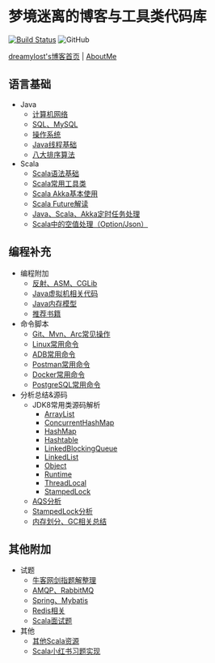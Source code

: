 # 梦境迷离的博客与工具类代码库

[![Build Status](https://travis-ci.org/jxnu-liguobin/cs-summary-reflection.svg?branch=master)](https://travis-ci.org/jxnu-liguobin/cs-summary-reflection)
![GitHub](https://img.shields.io/github/license/jxnu-liguobin/cs-summary-reflection.svg)

[dreamylost's博客首页](http://dreamylost.cn) | [AboutMe](src/main/java/cn/edu/jxnu/About.md) 

## 语言基础
* Java
    * [计算机网络](src/main/java/cn/edu/jxnu/questions/Network.md)
    * [SQL、MySQL](src/main/java/cn/edu/jxnu/questions/MySQL.md)
    * [操作系统](src/main/java/cn/edu/jxnu/questions/OS.md)
    * [Java线程基础](src/main/java/cn/edu/jxnu/questions/Threads.md)
    * [八大排序算法](src/main/java/cn/edu/jxnu/questions/Sort.md)
* Scala
    * [Scala语法基础](src/main/java/cn/edu/jxnu/questions/ScalaBasic.md)
    * [Scala常用工具类](src/main/java/cn/edu/jxnu/utils/README.md)
    * [Scala Akka基本使用](src/main/java/cn/edu/jxnu/questions/ScalaAkkaBasic.md)
    * [Scala Future解读](src/main/java/cn/edu/jxnu/questions/Future.md)
    * [Java、Scala、Akka定时任务处理](src/main/java/cn/edu/jxnu/questions/Schedule.md)
    * [Scala中的空值处理（Option/Json）](src/main/java/cn/edu/jxnu/questions/Option.md)
    
## 编程补充
* 编程附加
    * [反射、ASM、CGLib](src/main/java/cn/edu/jxnu/questions/ASM.md)
    * [Java虚拟机相关代码](src/main/java/cn/edu/jxnu/questions/JVM.md)
    * [Java内存模型](src/main/java/cn/edu/jxnu/questions/JMM.md)
    * [推荐书籍](src/main/java/cn/edu/jxnu/recommendbooks/JavaBooks.md)
* 命令脚本
    * [Git、Mvn、Arc常见操作](src/main/java/cn/edu/jxnu/questions/Git.md)
    * [Linux常用命令](src/main/java/cn/edu/jxnu/questions/Linux.md)
    * [ADB常用命令](src/main/java/cn/edu/jxnu/questions/ADB.md)
    * [Postman常用命令](src/main/java/cn/edu/jxnu/questions/Postman.md)
    * [Docker常用命令](src/main/java/cn/edu/jxnu/questions/Docker.md)
    * [PostgreSQL常用命令](src/main/java/cn/edu/jxnu/questions/PgSQL.md)
* 分析总结&源码
    * JDK8常用类源码解析
        * [ArrayList](src/main/java/cn/edu/jxnu/sourcecode/ArrayList.md)
        * [ConcurrentHashMap](src/main/java/cn/edu/jxnu/sourcecode/ConcurrentHashMap.md)
        * [HashMap](src/main/java/cn/edu/jxnu/sourcecode/HashMap.md)
        * [Hashtable](src/main/java/cn/edu/jxnu/sourcecode/Hashtable.md)
        * [LinkedBlockingQueue](src/main/java/cn/edu/jxnu/sourcecode/LinkedBlockingQueue.md)
        * [LinkedList](src/main/java/cn/edu/jxnu/sourcecode/LinkedList.md)
        * [Object](src/main/java/cn/edu/jxnu/sourcecode/Object.md)
        * [Runtime](src/main/java/cn/edu/jxnu/sourcecode/Runtime.md)
        * [ThreadLocal](src/main/java/cn/edu/jxnu/sourcecode/ThreadLocal.md)
        * [StampedLock](src/main/java/cn/edu/jxnu/sourcecode/StampedLock.md)
    * [AQS分析](src/main/java/cn/edu/jxnu/questions/AQS.md)
    * [StampedLock分析](src/main/java/cn/edu/jxnu/questions/StampedLock.md)
    * [内存划分、GC相关总结](src/main/java/cn/edu/jxnu/questions/Memory.md)
    
## 其他附加
* 试题
    * [牛客网剑指题解整理](src/main/java/cn/edu/jxnu/questions/JianZhiOffer.md)
    * [AMQP、RabbitMQ](src/main/java/cn/edu/jxnu/questions/MQ.md)
    * [Spring、Mybatis](src/main/java/cn/edu/jxnu/questions/SSM.md)
    * [Redis相关](src/main/java/cn/edu/jxnu/questions/Redis.md)
    * [Scala面试题](src/main/java/cn/edu/jxnu/questions/ScalaQuestions.md)
* 其他
    * [其他Scala资源](src/main/java/cn/edu/jxnu/questions/Other.md)
    * [Scala小红书习题实现](src/main/java/cn/edu/jxnu/scala/fb/README.md)
